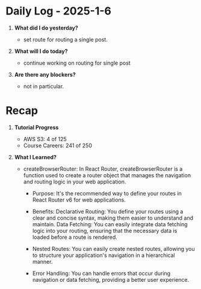 # Daily Log - 2025-1-6

1. **What did I do yesterday?**

   - set route for routing a single post.

2. **What will I do today?**

   - continue working on routing for single post
   
3. **Are there any blockers?**

   - not in particular.

# Recap
1. **Tutorial Progress**

   - AWS S3: 4 of 125 
   - Course Careers: 241 of 250

2. **What I Learned?**

   - createBrowserRouter: In React Router, createBrowserRouter is a function used to create a router object that manages the navigation and routing logic in your web application.  
      - Purpose: It's the recommended way to define your routes in React Router v6 for web applications.  

      - Benefits: Declarative Routing: You define your routes using a clear and concise syntax, making them easier to understand and maintain. Data Fetching: You can easily integrate data fetching logic into your routing, ensuring that the necessary data is loaded before a route is rendered. 
      
      - Nested Routes: You can easily create nested routes, allowing you to structure your application's navigation in a hierarchical manner. 
      
      - Error Handling: You can handle errors that occur during navigation or data fetching, providing a better user experience.